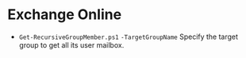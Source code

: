 # Exchange Online
- `Get-RecursiveGroupMember.ps1`
      `-TargetGroupName` Specify the target group to get all its user mailbox.